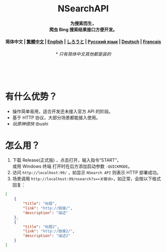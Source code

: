 <h1 align="center">
    NSearchAPI
</h1>
<h4 align="center">
    为搜索而生， <br/>
    爬虫 Bing 搜索结果接口方便开发。
</h4>
<h4 align="center">
    简体中文 | 
    <a href="#">繁體中文</a> | 
    <a href="#">English</a> | 
    <a href="#">しろうと</a> | 
    <a href="#">Русский язык</a> | 
    <a href="#">Deutsch</a> | 
    <a href="#">Français</a> 
</h4>
<h6 align="center"><i>* 只有简体中文其他都是装的</i></h6>
<br><br>

# 有什么优势？

-   操作简单易用，适合开发还未接入官方 API 的阶段。
-   基于 HTTP 协议，大部分场景都能接入使用。
-   _玩原神很快_ (bushi

# 怎么用？

1.  下载 Release(正式版) ，点击打开，输入指令“START”。  
    或用 Windows 终端 打开时在后方添加启动参数 `-QUICKMODE`。
2.  访问 `http://localhost:99/` ，如显示 `NSearch API` 则表示 HTTP 部署成功。
3.  场景调用 `http://localhost:99/nsearch?s=<关键词>`，如正常，会按以下格式回复：

```json
[
	{
		"title": "标题",
		"link": "http://链接/",
		"description": "描述"
	},
	{
		"title": "标题2",
		"link": "http://链接2/",
		"description": "描述2"
	}
]
```
